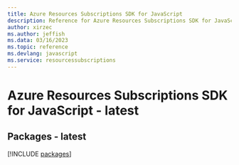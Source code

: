 ```yaml
---
title: Azure Resources Subscriptions SDK for JavaScript
description: Reference for Azure Resources Subscriptions SDK for JavaScript
author: xirzec
ms.author: jeffish
ms.data: 03/16/2023
ms.topic: reference
ms.devlang: javascript
ms.service: resourcessubscriptions
---
```

# Azure Resources Subscriptions SDK for JavaScript - latest
## Packages - latest
[!INCLUDE [packages](resources-subscriptions-index.md)]